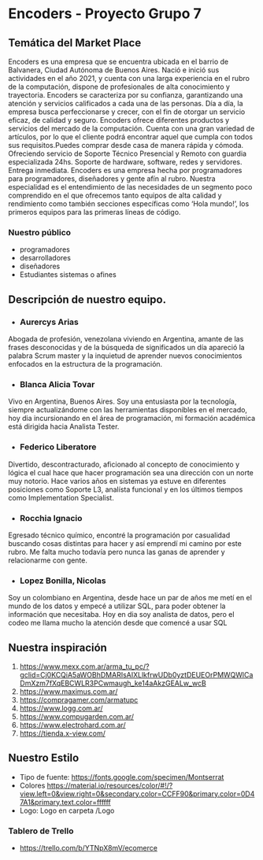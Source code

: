 # Encoders - Proyecto Grupo 7

## Temática del Market Place
Encoders es una empresa que se encuentra ubicada en el barrio de Balvanera, Ciudad Autónoma de Buenos Aires. Nació e inició sus actividades en el año 2021, y cuenta con una larga experiencia en el rubro de la computación, dispone de profesionales de alta conocimiento y trayectoria.
Encoders  se caracteriza por su confianza, garantizando una atención y servicios calificados a cada una de las personas. Día a día, la empresa busca perfeccionarse y crecer, con el fin de otorgar un servicio eficaz, de calidad y seguro.
Encoders ofrece diferentes productos y servicios del mercado de la computación. Cuenta con una gran variedad de artículos, por lo que el cliente podrá encontrar aquel que cumpla con todos sus requisitos.Puedes comprar desde casa de manera rápida y cómoda. Ofreciendo servicio de Soporte Técnico Presencial y Remoto con guardia especializada 24hs. Soporte de hardware, software, redes y servidores. Entrega inmediata. 
Encoders es una empresa hecha por programadores para programadores, diseñadores y gente afín al rubro. Nuestra especialidad es el entendimiento de las necesidades de un segmento poco comprendido en el que ofrecemos tanto equipos de alta calidad y rendimiento como también secciones específicas como ‘Hola mundo!’, los primeros equipos para las primeras líneas de código.

### Nuestro público
- programadores 
- desarrolladores
- diseñadores
- Estudiantes sistemas o afines 

## Descripción de nuestro equipo.

- ### Aurercys Arias
Abogada de profesión, venezolana  viviendo en Argentina, amante de las frases desconocidas  y de la búsqueda de significados un día  apareció la palabra Scrum master y la inquietud de aprender nuevos conocimientos enfocados en la estructura de la programación. 


- ### Blanca Alicia Tovar
Vivo en Argentina, Buenos Aires. Soy una entusiasta por la tecnología, siempre actualizándome con las herramientas disponibles en el mercado, hoy dia incursionando en el área de programación, mi formación académica está dirigida hacia Analista Tester.


- ### Federico Liberatore
Divertido, descontracturado, aficionado al concepto de conocimiento y lógica el cual hace que hacer programación sea una dirección con un norte muy notorio. Hace varios años en sistemas ya estuve en diferentes posiciones como Soporte L3, analísta funcional y en los últimos tiempos como Implementation Specialist.

- ### Rocchia Ignacio
Egresado técnico químico, encontré la programación por casualidad buscando cosas distintas para hacer y así emprendí mi camino por este rubro. Me falta mucho todavía pero nunca las ganas de aprender y relacionarme con gente.

- ### Lopez Bonilla, Nicolas

Soy un colombiano en Argentina, desde hace un par de años me metí en el mundo de los datos y empecé a utilizar SQL, para poder obtener la información que necesitaba. Hoy en dia soy analista de datos, pero el codeo me llama mucho la atención desde que comencé a usar SQL


## Nuestra inspiración
1. https://www.mexx.com.ar/arma_tu_pc/?gclid=Cj0KCQiA5aWOBhDMARIsAIXLlkfrwUDb0yztDEUEOrPMWQWlCaDmXzm7fXqEBCWLR3PCwmaugh_ke14aAkzGEALw_wcB
2. https://www.maximus.com.ar/
3. https://compragamer.com/armatupc
4. https://www.logg.com.ar/
5. https://www.compugarden.com.ar/
6. https://www.electrohard.com.ar/
7. https://tienda.x-view.com/

## Nuestro Estilo
- Tipo de fuente: https://fonts.google.com/specimen/Montserrat
- Colores https://material.io/resources/color/#!/?view.left=0&view.right=0&secondary.color=CCFF90&primary.color=0D47A1&primary.text.color=ffffff
- Logo: Logo en carpeta /Logo

### Tablero de Trello
- https://trello.com/b/YTNpX8mV/ecomerce
